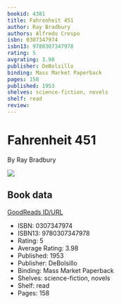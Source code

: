 ```yaml
---
bookid: 4381
title: Fahrenheit 451
author: Ray Bradbury
authors: Alfredo Crespo
isbn: 0307347974
isbn13: 9780307347978
rating: 5
avgrating: 3.98
publisher: DeBolsillo
binding: Mass Market Paperback
pages: 158
published: 1953
shelves: science-fiction, novels
shelf: read
review: 
---
```


# Fahrenheit 451

By Ray Bradbury

![](https://i.gr-assets.com/images/S/compressed.photo.goodreads.com/books/1351643740l/4381.jpg)

## Book data

[GoodReads ID/URL](https://www.goodreads.com/book/show/4381)

- ISBN: 0307347974
- ISBN13: 9780307347978
- Rating: 5
- Average Rating: 3.98
- Published: 1953
- Publisher: DeBolsillo
- Binding: Mass Market Paperback
- Shelves: science-fiction, novels
- Shelf: read
- Pages: 158

